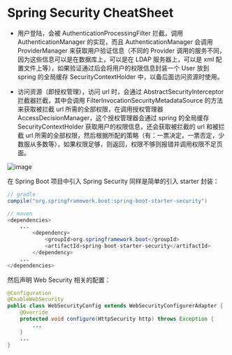 # Spring Security CheatSheet

- 用户登陆，会被 AuthenticationProcessingFilter 拦截，调用 AuthenticationManager 的实现，而且 AuthenticationManager 会调用 ProviderManager 来获取用户验证信息（不同的 Provider 调用的服务不同，因为这些信息可以是在数据库上，可以是在 LDAP 服务器上，可以是 xml 配置文件上等），如果验证通过后会将用户的权限信息封装一个 User 放到 spring 的全局缓存 SecurityContextHolder 中，以备后面访问资源时使用。

- 访问资源（即授权管理），访问 url 时，会通过 AbstractSecurityInterceptor 拦截器拦截，其中会调用 FilterInvocationSecurityMetadataSource 的方法来获取被拦截 url 所需的全部权限，在调用授权管理器 AccessDecisionManager，这个授权管理器会通过 spring 的全局缓存 SecurityContextHolder 获取用户的权限信息，还会获取被拦截的 url 和被拦截 url 所需的全部权限，然后根据所配的策略（有：一票决定，一票否定，少数服从多数等），如果权限足够，则返回，权限不够则报错并调用权限不足页面。

![image](https://user-images.githubusercontent.com/5803001/47625333-65bc1080-db5f-11e8-8971-ec4925c9b801.png)

在 Spring Boot 项目中引入 Spring Security 同样是简单的引入 starter 封装：

```java
// gradle
compile("org.springframework.boot:spring-boot-starter-security")

// maven
<dependencies>
    ...
        <dependency>
            <groupId>org.springframework.boot</groupId>
            <artifactId>spring-boot-starter-security</artifactId>
        </dependency>
    ...
</dependencies>
```

然后声明 Web Security 相关的配置：

```java
@Configuration
@EnableWebSecurity
public class WebSecurityConfig extends WebSecurityConfigurerAdapter {
    @Override
    protected void configure(HttpSecurity http) throws Exception {
        ...
    }
    ...
}
```
